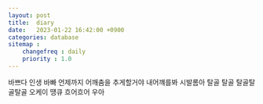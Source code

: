 ```yaml
---
layout: post
title:  diary
date:   2023-01-22 16:42:00 +0900
categories: database
sitemap :
    changefreq : daily
    priority : 1.0
---
```

 바쁘다 인생 바빠 언제까지 어깨춤을 추게할거야 내어꺠를봐 시발롬아
 탈골 탈골 탈골탈골탈골 오케이 떙큐 흐어흐어 우아